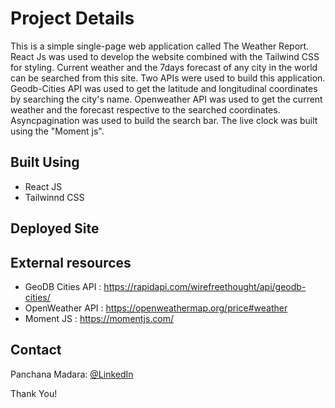 # <b>Project Details</b>

<p>This is a simple single-page web application called The Weather Report. React Js was used to develop the website combined with the Tailwind CSS for styling. Current weather and the 7days forecast of any city in the world can be searched from this site. Two APIs were used to build this application. Geodb-Cities API was used to get the latitude and longitudinal coordinates by searching the city's name. Openweather API was used to get the current weather and the forecast respective to the searched coordinates. Asyncpagination was used to build the search bar. The live clock was built using the "Moment js".</p>

## <b>Built Using</b>

- React JS
- Tailwinnd CSS

## <b>Deployed Site</b>

## <b>External resources</b>

- GeoDB Cities API : https://rapidapi.com/wirefreethought/api/geodb-cities/
- OpenWeather API : https://openweathermap.org/price#weather
- Moment JS : https://momentjs.com/

## <b>Contact</b>

Panchana Madara: [@LinkedIn](www.linkedin.com/in/panchana-madara/) <br>

Thank You!
